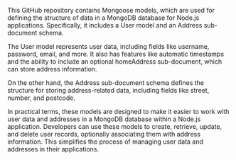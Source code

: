 This GitHub repository contains Mongoose models, which are used for defining the structure of data in a MongoDB database for Node.js applications. Specifically, it includes a User model and an Address sub-document schema.

The User model represents user data, including fields like username, password, email, and more. It also has features like automatic timestamps and the ability to include an optional homeAddress sub-document, which can store address information.

On the other hand, the Address sub-document schema defines the structure for storing address-related data, including fields like street, number, and postcode.

In practical terms, these models are designed to make it easier to work with user data and addresses in a MongoDB database within a Node.js application. Developers can use these models to create, retrieve, update, and delete user records, optionally associating them with address information. This simplifies the process of managing user data and addresses in their applications.